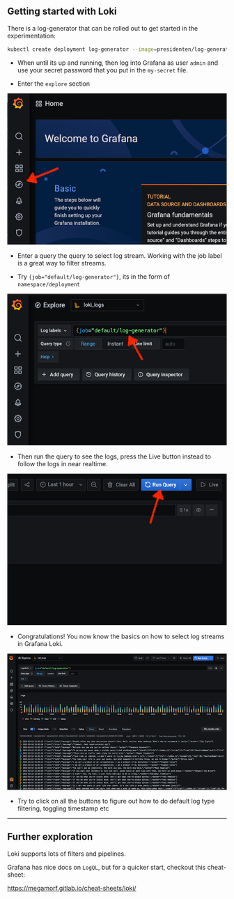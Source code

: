 
Getting started with Loki
-------------------------

There is a log-generator that can be rolled out to get started in the experimentation:

```bash
kubectl create deployment log-generator --image=presidenten/log-generator
```

- When until its up and running, then log into Grafana as user `admin` and use your secret password that you put in the `my-secret` file.

- Enter the `explore` section

<img src="./assets/explore.png" width="600" />

- Enter a query the query to select log stream.
Working with the job label is a great way to filter streams.

- Try `{job="default/log-generator"}`, its in the form of `namespace/deployment`

<img src="./assets/query.png" width="600" />

- Then run the query to see the logs, press the Live button instead to follow the logs in near realtime.

<img src="./assets/run.png" width="600" />

- Congratulations! You now know the basics on how to select log streams in Grafana Loki.

<img src="./assets/running.png" width="800" />

- Try to click on all the buttons to figure out how to do default log type filtering, toggling timestamp etc

---

Further exploration
-------------------

Loki supports lots of filters and pipelines.

Grafana has nice docs on `LogQL`, but for a quicker start, checkout this cheat-sheet:

https://megamorf.gitlab.io/cheat-sheets/loki/
